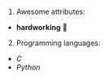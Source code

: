 1. Awesome attributes:
- **hardworking** :closed_book: 

2. Programming languages:
- *C*
- *Python*
